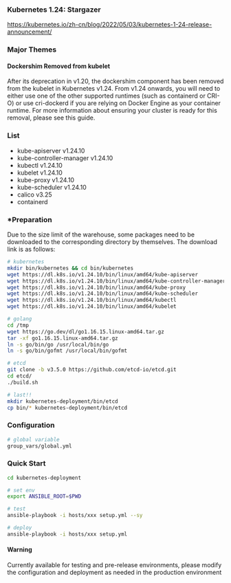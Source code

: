 ### Kubernetes 1.24: Stargazer
https://kubernetes.io/zh-cn/blog/2022/05/03/kubernetes-1-24-release-announcement/

### Major Themes
#### Dockershim Removed from kubelet
After its deprecation in v1.20, the dockershim component has been removed from the kubelet in Kubernetes v1.24. From v1.24 onwards, you will need to either use one of the other supported runtimes (such as containerd or CRI-O) or use cri-dockerd if you are relying on Docker Engine as your container runtime. For more information about ensuring your cluster is ready for this removal, please see this guide.

### List
* kube-apiserver v1.24.10
* kube-controller-manager v1.24.10
* kubectl v1.24.10
* kubelet  v1.24.10
* kube-proxy v1.24.10
* kube-scheduler v1.24.10
* calico v3.25
* containerd 

### *Preparation
Due to the size limit of the warehouse, some packages need to be downloaded to the corresponding directory by themselves. The download link is as follows:
```bash
# kubernetes 
mkdir bin/kubernetes && cd bin/kubernetes
wget https://dl.k8s.io/v1.24.10/bin/linux/amd64/kube-apiserver 
wget https://dl.k8s.io/v1.24.10/bin/linux/amd64/kube-controller-manager
wget https://dl.k8s.io/v1.24.10/bin/linux/amd64/kube-proxy
wget https://dl.k8s.io/v1.24.10/bin/linux/amd64/kube-scheduler 
wget https://dl.k8s.io/v1.24.10/bin/linux/amd64/kubectl
wget https://dl.k8s.io/v1.24.10/bin/linux/amd64/kubelet

# golang
cd /tmp
wget https://go.dev/dl/go1.16.15.linux-amd64.tar.gz
tar -xf go1.16.15.linux-amd64.tar.gz
ln -s go/bin/go /usr/local/bin/go
ln -s go/bin/gofmt /usr/local/bin/gofmt

# etcd
git clone -b v3.5.0 https://github.com/etcd-io/etcd.git
cd etcd/
./build.sh

# last!!
mkdir kubernetes-deployment/bin/etcd
cp bin/* kubernetes-deployment/bin/etcd
```
### Configuration
```bash
# global variable
group_vars/global.yml
```
### Quick Start
```bash
cd kubernetes-deployment 

# set env 
export ANSIBLE_ROOT=$PWD

# test
ansible-playbook -i hosts/xxx setup.yml --sy 

# deploy
ansible-playbook -i hosts/xxx setup.yml
```
#### Warning
Currently available for testing and pre-release environments, please modify the configuration and deployment as needed in the production environment
